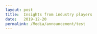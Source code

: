```yaml
---
layout: post
title:  Insights from industry players
date:   2019-12-20
permalink: /Media/announcement/test
---
```

